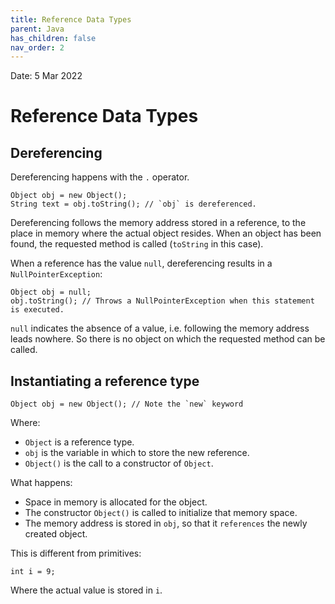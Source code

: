 ```yaml
---
title: Reference Data Types
parent: Java
has_children: false
nav_order: 2
---
```

Date: 5 Mar 2022

# Reference Data Types

## Dereferencing
Dereferencing happens with the `.` operator.

```
Object obj = new Object();
String text = obj.toString(); // `obj` is dereferenced.
```

Dereferencing follows the memory address stored in a reference, to the place in memory where the actual object resides. When an object has been found, the requested method is called (`toString` in this case).

When a reference has the value `null`, dereferencing results in a `NullPointerException`:

```
Object obj = null;
obj.toString(); // Throws a NullPointerException when this statement is executed.
```

`null` indicates the absence of a value, i.e. following the memory address leads nowhere. So there is no object on which the requested method can be called.

## Instantiating a reference type
```
Object obj = new Object(); // Note the `new` keyword
```

Where:
* `Object` is a reference type.
* `obj` is the variable in which to store the new reference.
* `Object()` is the call to a constructor of `Object`.

What happens:
* Space in memory is allocated for the object.
* The constructor `Object()` is called to initialize that memory space.
* The memory address is stored in `obj`, so that it `references` the newly created object.

This is different from primitives:
```
int i = 9;
```
Where the actual value is stored in `i`.
  
